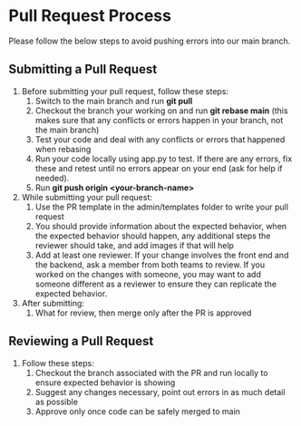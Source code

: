 # Pull Request Process

Please follow the below steps to avoid pushing errors into our main branch.

## Submitting a Pull Request

1. Before submitting your pull request, follow these steps:   
   1. Switch to the main branch and run **git pull**   
   2. Checkout the branch your working on and run **git rebase main** (this makes sure that any conflicts or errors happen in your branch, not the main branch)  
   3. Test your code and deal with any conflicts or errors that happened when rebasing  
   4. Run your code locally using app.py to test. If there are any errors, fix these and retest until no errors appear on your end (ask for help if needed).  
   5. Run **git push origin \<your-branch-name\>**  
2. While submitting your pull request:  
   1. Use the PR template in the admin/templates folder to write your pull request  
   2. You should provide information about the expected behavior, when the expected behavior should happen, any additional steps the reviewer should take, and add images if that will help  
   3. Add at least one reviewer. If your change involves the front end and the backend, ask a member from both teams to review. If you worked on the changes with someone, you may want to add someone different as a reviewer to ensure they can replicate the expected behavior.   
3. After submitting:  
   1. What for review, then merge only after the PR is approved

## Reviewing a Pull Request

1. Follow these steps:  
   1. Checkout the branch associated with the PR and run locally to ensure expected behavior is showing  
   2. Suggest any changes necessary, point out errors in as much detail as possible  
   3. Approve only once code can be safely merged to main